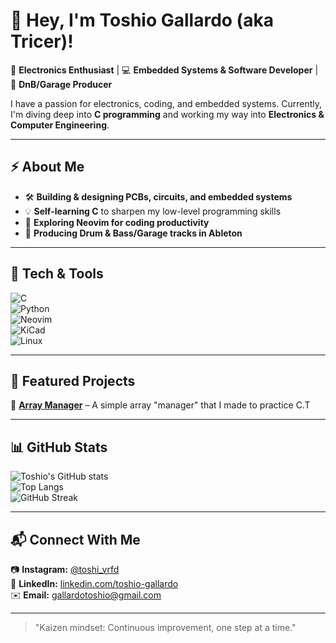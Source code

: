 # 🚀 Hey, I'm Toshio Gallardo (aka Tricer)!  

🔩 **Electronics Enthusiast** | 💻 **Embedded Systems & Software Developer** | 🎵 **DnB/Garage Producer**  

I have a passion for electronics, coding, and embedded systems. Currently, I'm diving deep into **C programming** and working my way into **Electronics & Computer Engineering**.  

---

## ⚡ About Me  
- 🛠️ **Building & designing PCBs, circuits, and embedded systems**  
- 💡 **Self-learning C** to sharpen my low-level programming skills  
- 📖 **Exploring Neovim for coding productivity**  
- 🎵 **Producing Drum & Bass/Garage tracks in Ableton**  

---

## 🔧 Tech & Tools  
![C](https://img.shields.io/badge/C-00599C?style=for-the-badge&logo=c&logoColor=white)    
![Python](https://img.shields.io/badge/Python-3776AB?style=for-the-badge&logo=python&logoColor=white)  
![Neovim](https://img.shields.io/badge/Neovim-57A143?style=for-the-badge&logo=neovim&logoColor=white)  
![KiCad](https://img.shields.io/badge/KiCad-314CB0?style=for-the-badge&logo=kicad&logoColor=white)  
![Linux](https://img.shields.io/badge/Linux-FCC624?style=for-the-badge&logo=linux&logoColor=black)  

---

## 🚀 Featured Projects  
🔩 [**Array Manager**]([https://github.com/Tr1c3r/arrayManager-by-tric3r]) – A simple array "manager" that I made to practice C.T  

---

## 📊 GitHub Stats  
![Toshio's GitHub stats](https://github-readme-stats.vercel.app/api?username=Tr1c3r&show_icons=true&theme=tokyonight)  
![Top Langs](https://github-readme-stats.vercel.app/api/top-langs/?username=Tr1c3r&layout=compact&theme=tokyonight)  
![GitHub Streak](https://streak-stats.demolab.com?user=Tr1c3r&theme=tokyonight)  

---

## 📬 Connect With Me  
📷 **Instagram:** [@toshi_vrfd](https://www.instagram.com/toshi_vrfd)  
💼 **LinkedIn:** [linkedin.com/toshio-gallardo](https://linkedin.com/in/toshio-gallardo)  
✉️ **Email:** gallardotoshio@gmail.com  

---

> "Kaizen mindset: Continuous improvement, one step at a time."

